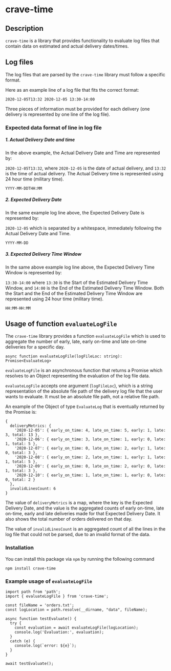 # crave-time

## Description

`crave-time` is a library that provides functionality to evaluate log files that contain data on estimated and actual delivery dates/times.

## Log files

The log files that are parsed by the `crave-time` library must follow a specific format.

Here as an example line of a log file that fits the correct format:

```
2020-12-05T13:32 2020-12-05 13:30-14:00

```

Three pieces of information must be provided for each delivery (one delivery is represented by one line of the log file).

### Expected data format of line in log file

##### 1. Actual Delivery Date and time

In the above example, the Actual Delivery Date and Time are represented by:

`2020-12-05T13:32`, where `2020-12-05` is the date of actual delivery, and `13:32` is the time of actual delivery. The Actual Delivery time is represented using 24 hour time (military time).

`YYYY-MM-DDTHH:MM`

##### 2. Expected Delivery Date

In the same example log line above, the Expected Delivery Date is represented by:

`2020-12-05` which is separated by a whitespace, immediately following the Actual Delivery Date and Time.

`YYYY-MM-DD`

##### 3. Expected Delivery Time Window

In the same above example log line above, the Expected Delivery Time Window is represented by:

`13:30-14:00` where `13:30` is the Start of the Estimated Delivery Time Window, and `14:00` is the End of the Estimated Delivery Time Window. Both the Start and the End of the Estimated Delivery Time Window are represented using 24 hour time (military time).

`HH:MM-HH:MM`

## Usage of function `evaluateLogFile`

The `crave-time` library provides a function `evaluateLogFile` which is used to aggregate the number of early, late, early on-time and late on-time deliveries for a specific day.

```
async function evaluateLogFile(logFileLoc: string): Promise<EvaluateLog>

```

`evaluateLogFile` is an asynchronous function that returns a Promise which resolves to an Object representing the evaluation of the log file data.

`evaluateLogFile` accepts one argument (`logFileLoc`), which is a string representation of the absolute file path of the delivery log file that the user wants to evaluate. It must be an absolute file path, not a relative file path.

An example of the Object of type `EvaluateLog` that is eventually returned by the Promise is:

```
{
  deliveryMetrics: {
    '2020-12-05': { early_on_time: 4, late_on_time: 5, early: 1, late: 3, total: 13 },
    '2020-12-06': { early_on_time: 3, late_on_time: 1, early: 0, late: 1, total: 5 },
    '2020-12-07': { early_on_time: 0, late_on_time: 2, early: 1, late: 0, total: 3 },
    '2020-12-08': { early_on_time: 2, late_on_time: 1, early: 1, late: 1, total: 5 },
    '2020-12-09': { early_on_time: 0, late_on_time: 2, early: 0, late: 1, total: 3 },
    '2020-12-10': { early_on_time: 1, late_on_time: 1, early: 0, late: 0, total: 2 }
  },
  invalidLinesCount: 6
}

```

The value of `deliveryMetrics` is a map, where the key is the Expected Delivery Date, and the value is the aggregated counts of early on-time, late on-time, early and late deliveries made for that Expected Delivery Date. It also shows the total number of orders delivered on that day.

The value of `invalidLinesCount` is an aggregated count of all the lines in the log file that could not be parsed, due to an invalid format of the data.

### Installation

You can install this package via `npm` by running the following command

`npm install crave-time`

### Example usage of `evaluateLogFile`

```
import path from 'path';
import { evaluateLogFile } from 'crave-time';

const fileName = 'orders.txt';
const logLocation = path.resolve(__dirname, "data", fileName);

async function testEvaluate() {
  try {
    const evaluation = await evaluateLogFile(logLocation);
    console.log('Evaluation:', evaluation);
  }
  catch (e) {
    console.log(`error: ${e}`);
  }
}

await testEvaluate();
```

